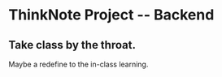 # ThinkNote Project -- Backend

## Take class by the throat.

Maybe a redefine to the in-class learning.